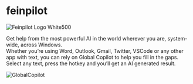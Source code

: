 # feinpilot

![Feinpilot Logo White500](https://user-images.githubusercontent.com/32096531/226184061-42c034d9-78ff-423e-8c84-91dfc4163b73.png)

Get help from the most powerful AI in the world wherever you are, system-wide, across Windows. \
Whether you’re using Word, Outlook, Gmail, Twitter, VSCode or any other app with text, you can rely on Global Copilot to help you fill in the gaps. \
Select any text, press the hotkey and you’ll get an AI generated result. 

![GlobalCopilot](https://user-images.githubusercontent.com/32096531/226183550-4543597f-d972-4837-9e42-683bd6000c26.gif)
